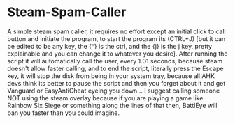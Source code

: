 # Steam-Spam-Caller
A simple steam spam caller, it requires no effort except an initial click to call button and initiate the program, to start the program its (CTRL+J) [but it can be edited to be any key, the {^} is the ctrl, and the {j} is the j key, pretty explainable and you can change it to whatever you desire]. After running the script it will automatically call the user, every 1.01 seconds, because steam doesn't allow faster calling, and to end the script, literally press the Escape key, it will stop the disk from being in your system tray, because all AHK devs think its better to pause the script and then you forget about it and get Vanguard or EasyAntiCheat eyeing you down...
I suggest calling someone NOT using the steam overlay because if you are playing a game like Rainbow Six Siege or something along the lines of that then, BattlEye will ban you faster than you could imagine.
